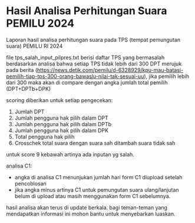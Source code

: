 # Hasil Analisa Perhitungan Suara PEMILU 2024
Laporan hasil analisa perhitungan suara pada TPS (tempat pemungutan suara) PEMILU RI 2024

file tps_salah_input_pilpres.txt berisi daftar TPS yang bermasalah berdasarkan analisa bahwa setiap TPS tidak lebih dari 300 DPT merujuk pada berita (https://news.detik.com/pemilu/d-6328929/kpu-mau-batasi-pemilih-tiap-tps-300-orang-bawaslu-nilai-tak-sesuai-uu), jika pemilih lebih dari 300 maka akan di compare dengan angka jumlah total pemilih (DPT+DPTb+DPK)

scoring diberikan untuk setiap pengecekan:
1. Jumlah DPT
2. Jumlah pengguna hak pilih dalam DPT
3. Jumlah pengguna hak pilih dalam DPTb
4. Jumlah pengguna hak pilih dalam DPK
5. Total pengguna hak pilih
6. Crosschek total suara dengan suara sah ditambah suara tidak sah

untuk score 9 kebawah artinya ada inputan yg salah.

analisa C1:
* angka di analisa C1 menunjukan jumlah hari form C1 diupload setelah pencoblosan
* jika angka minus artinya C1 untuk pemungutan suara ulang/lanjutan belum di upload atau masih menggunakan form C1 sebelumnya.

hasil analisa akan terus di update berkala. bagi teman-teman yang mendapatkan informasi ini mohon bantu untuk menyebarkan luaskan.
